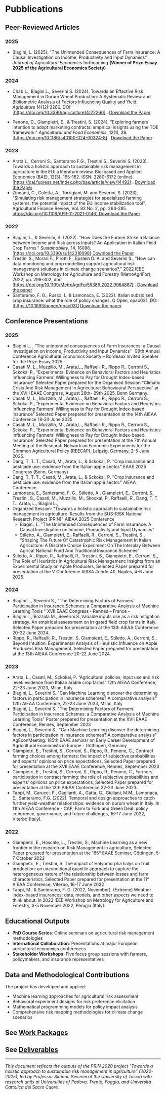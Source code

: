 # Pubblications
## Peer-Reviewed Articles

### 2025
- Biagini, L. (2025). "The Unintended Consequences of Farm Insurance: A Causal Investigation on Income, Productivity and Input Dynamics" *Journal of Agricultural Economics* forthcoming **(Winner of Prize Essay 2025 of the Agricultural Economics Society)**

### 2024
- Chab L., Biagini L., Severini S. (2024). Towards an Effective Risk Management in Durum Wheat Production: A Systematic Review and Bibliometric Analysis of Factors Influencing Quality and Yield. *Agriculture* 14(12):2266. DOI: [https://doi.org/10.3390/agriculture14122266] . [Download the Paper](https://github.com/user-attachments/files/20961134/Chab.et.al_Agriculture-14-02266-v2_2024.pdf)

- Penone, C., Giampietri, E., & Trestini, S. (2024). "Exploring farmers' intention to adopt marketing contracts: empirical insights using the TOE framework." *Agricultural and Food Economics*, 12(1), 39. [https://doi.org/10.1186/s40100-024-00324-8] . [Download the Paper](https://raw.githubusercontent.com/PRINSUS-RIsk/SUS-Risk/main/Deliverables/D.5/D5.3/Paper_D5.3.pdf)

### 2023
- Arata L., Cerroni S., Santeramo F.G., Trestini S., Severini S. (2023). Towards a holistic approach to sustainable risk management in agriculture in the EU: a literature review. Bio-based and Applied Economics (BAE), 12(3): 165-182. ISSN: 2280-6172 (online). [https://oaj.fupress.net/index.php/bae/article/view/14492] . [Download the Paper](https://github.com/user-attachments/files/20961138/OP08829_165-182.pdf)
- Zinnanti, C., Coletta, A., Torrigiani, M. and Severini, S. (2023), "Simulating risk management strategies for specialized farming systems: the potential impact of the EU income stabilization tool", Agricultural Finance Review, Vol. 83 No. 2, pp. 264-285. [https://doi.org/10.1108/AFR-11-2021-0146] Download the Paper](https://www.emerald.com/insight/content/doi/10.1108/afr-11-2021-0146/full/html)


### 2022
- Biagini, L., & Severini, S. (2022). "How Does the Farmer Strike a Balance between Income and Risk across Inputs? An Application in Italian Field Crop Farms." *Sustainability*, 14, 16098. [https://doi.org/10.3390/su142316098] [Download the Paper](https://raw.githubusercontent.com/PRINSUS-RIsk/SUS-Risk/main/Deliverables/D.1/D1.3/sustainability-14-16098.pdf)
- Trestini S., Morari F., Pirotti F., Epstein D. A. and Severini S., "How can data monitoring and crop modelling support agricultural risk management solutions in climate change scenarios?," 2022 IEEE Workshop on Metrology for Agriculture and Forestry (MetroAgriFor), 2022, pp. 298-302, doi: [https://doi.org/10.1109/MetroAgriFor55389.2022.9964867] .
[Download the paper](https://ieeexplore.ieee.org/document/9964867)
- Santeramo, F. G., Russo, I., & Lamonaca, E. (2022). Italian subsidised crop insurance: what the role of policy changes. Q Open, qoac031. DOI: [https://10.1093/qopen/qoac031] [Download the paper](https://academic.oup.com/qopen/article-pdf/3/3/qoac031/51662449/qoac031.pdf).

## Conference Presentations

### 2025 ### 
- Biagini L. ,  “The unintended consequences of Farm Insurances: a Causal Investigation on Income, Productivity and Input Dynamics” -99th Annual Conference Agricultural Economics Society – Bordeaux Invited Speaker for the Prize Essay 2025 -   
- Casati M, L., Muzzillo, M., Arata,L., Raffaelli R., Rippo R., Cerroni S., Sckokai P., “Experimental Evidence on Behavioral Factors and Heuristics Influencing Farmers' Willingness to Pay for Drought Index-based Insurance” Selected Paper prepared for the Organised Session “Climatic Crisis And Risk Management In Agriculture: Behavioural Perspective” at the XVIII EAAE Congress, August 26th- 29th 2025, Bonn Germany.
- Casati M, L., Muzzillo, M., Arata,L., Raffaelli R., Rippo R., Cerroni S., Sckokai P., “Experimental Evidence on Behavioral Factors and Heuristics Influencing Farmers' Willingness to Pay for Drought Index-based Insurance” Selected Paper prepared for presentation at the 14th AIEAA Conference 18-20 June 2025.
- Casati M, L., Muzzillo, M., Arata,L., Raffaelli R., Rippo R., Cerroni S., Sckokai P., “Experimental Evidence on Behavioral Factors and Heuristics Influencing Farmers' Willingness to Pay for Drought Index-based Insurance” Selected Paper prepared for presentation at the 7th Annual Meeting of the Research Network on Economic Experiments for the Common Agricultural Policy (REECAP), Leipzig, Germany, 2-5 June 2025.
- Dang, T. T. T., Casati, M., Arata, L., & Sckokai, P. "Crop insurance and pesticide use: evidence from the Italian apple sector." EAAE 2025 Congress (Bonn, Germany)
- Dang, T. T. T., Casati, M., Arata, L., & Sckokai, P. "Crop insurance and pesticide use: evidence from the Italian apple sector." AIEAA Conference.
- Lamonaca, E., Santeramo, F. G., Stiletto, A., Giampietri, E., Cerroni, S., Trestini, S., Casati, M., Muzzillo, M., Skockai, P., Raffaelli, R., Dang, T. T. T., Arata, L., Biagini L.,
- Organized Session: "Towards a holistic approach to sustainable risk management in agriculture. Results from the SUS-RISK National Research Project (PRIN)" AIEAA 2025 Conference
    -    Biagini, L. "The Unintended Consequences of Farm Insurance: A Causal Investigation on Income, Productivity and Input Dynamics" 
    -    Stiletto, A., Giampietri, E., Raffaelli, R., Cerroni, S., Trestini, S., “Shaping The Future Of Catastrophic Risk Management In Italian Agriculture: A Discrete Choice Experiment On The Interplay Between Agricat National Fund And Traditional Insurance Schemes”
- Stiletto, A., Rippo, R., Raffaelli, R., Trestini, S., Giampietri, E., Cerroni, S., The Role of Heuristics in Agricultural Risk Management: Insights from an Experimental Study on Apple Producers, Selected Paper prepared for presentation at the V Conference AISSA #under40, Naples, 4-6 June 2025.

### 2024 ### 
- Biagini L., Severini S., "The Determining Factors of Farmers’ Participation in Insurance Schemes: a Comparative Analysis of Machine Learning Tools " XVII EAAE Congress - Rennes – France -
- Biagini L., Bozzola M., Severini S.,Variable inputs use as a risk mitigation strategy. An empirical assessment on irrigated ﬁeld crop farms in Italy. Selected Paper prepared for presentation at the 13th AIEAA Conference 20-22 June 2024. . 
- Rippo, R., Raffaelli, R., Trestini, S. Giampietri, E., Stiletto, A., Cerroni, S.,  Beyond Intuition: Experimental Analysis of Heuristic Influence on Apple Producers Risk Management, Selected Paper prepared for presentation at the 13th AIEAA Conference 20-22 June 2024. 

### 2023 ### 
- Arata, L., Casati, M., Sckokai, P. “Agricultural policies, input use and risk level: evidence from Italian arable crop farms” 12th AIEAA Conference, 22-23 June 2023, Milan, Italy
- Biagini, L., Severini S. "Can Machine Learning discover the determining factors in participation in insurance schemes? A comparative analysis" 12th AIEAA Conference, 22-23 June 2023, Milan, Italy
- Biagini, L., Severini S. "The Determining Factors of Farmers’ Participation in Insurance Schemes: a Comparative Analysis of Machine Learning Tools" Poster prepared for presentation at the XVII EAAE Conference, Rennes, September 2023
- Biagini, L., Severini S., "Can Machine Learning discover the determining factors in participation in insurance schemes? A comparative analysis" AgEconMeeting: 185th EAAE seminar on Early Career Development of Agricultural Economists in Europe - Göttingen, Germany
- Giampietri, E., Trestini, S., Cerroni, S., Rippo, R., Penone, C.,  Contract farming choices among farmers: the impact of subjective probabilities and experts’ opinions on price expectations, Selected Paper prepared for presentation at the XVII EAAE Conference, Rennes, September 2023
- Giampietri, E., Trestini, S., Cerroni, S., Rippo, R., Penone, C.,  Farmers’ participation in contract farming: the role of subjective probabilities and experts’ opinions on price expectations, Selected Paper prepared for presentation at the 12th AIEAA Conference 22-23 June 2023.
- Tappi, M., Carucci, F., Gagliardi, A., Gatta, G., Giuliani, M.M., Lamonaca, E., Santeramo, F.G. (2022). Temporal and design approaches to catch further yield-weather relationships: evidence on durum wheat in Italy. In 11th AIEAA Conference - CAP, Farm to Fork and Green Deal: policy coherence, governance, and future challenges, 16-17 June 2022, Viterbo (Italy).
   
### 2022 ### 
- Giampietri, E., Höschle, L., Trestini, S., Machine Learning as a new frontier in the research on Risk Management in agriculture, Selected Paper prepared for presentation at the 185° EAAE Seminar, Göttingen, 5-7 October 2022
- Giampietri, E., Trestini, S. The impact of Halyomorpha halys on fruit production: an unconditional quantile approach to capture the heterogeneous nature of the relationship between losses and farm characteristics, Selected Paper prepared for presentation at the 11° AIEAA Conference, Viterbo, 16-17 June 2022
- Tappi, M., & Santeramo, F. G. (2022, November). (Extreme) Weather index-based insurances: data, models, and other aspects we need to think about. In 2022 IEEE Workshop on Metrology for Agriculture and Forestry, 3-5 November 2022, Perugia (Italy).


## Educational Outputs

- **PhD Course Series**: Online seminars on agricultural risk management methodologies
- **International Collaboration**: Presentations at major European agricultural economics conferences
- **Stakeholder Workshops**: Five focus group sessions with farmers, policymakers, and insurance representatives

## Data and Methodological Contributions

The project has developed and applied:
- Machine learning approaches for agricultural risk assessment
- Behavioral experiment designs for risk preference elicitation
- Mathematical programming models for policy impact analysis
- Comprehensive risk mapping methodologies for climate change scenarios


## See [Work Packages](work-packages.md)
## See [Deliverables](Deliverables_Reports_PB.md)
---



*This document reflects the outputs of the PRIN 2020 project "Towards a holistic approach to sustainable risk management in agriculture" (2022-2025), led by Professor Simone Severini at the University of Tuscia with research units at Universities of Padova, Trento, Foggia, and Università Cattolica del Sacro Cuore.*
